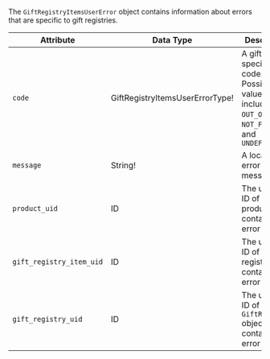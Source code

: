 The `GiftRegistryItemsUserError` object contains information about errors that are specific to gift registries.

Attribute |  Data Type | Description
--- | --- | ---
`code`  | GiftRegistryItemsUserErrorType! | A gift registry specific error code. Possible values include `OUT_OF_STOCK`, `NOT_FOUND`, and `UNDEFINED`
`message` | String! | A localized error message
`product_uid` | ID | The unique ID of the product containing an error
`gift_registry_item_uid` | ID | The unique ID of the gift registry item containing an error
`gift_registry_uid` | ID | The unique ID of the `GiftRegistry` object containing an error
